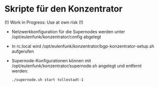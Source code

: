 # Skripte für den Konzentrator

(!) Work in Progress: Use at own risk (!)

* Netzwerkkonfiguration für die Supernodes werden unter /opt/eulenfunk/konzentrator/config abgelegt
* In rc.local wird /opt/eulenfunk/konzentrator/bgp-konzentrator-setup.sh aufgerufen
* Supernode-Konfigurationen können mit /opt/eulenfunk/konzentrator/supernode.sh angelegt und entfernt werden:
      
      ./supernode.sh start tollestadt-1



